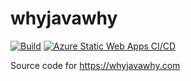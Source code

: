 # whyjavawhy

[![Build](https://github.com/nityan/whyjavawhy/actions/workflows/build.yml/badge.svg)](https://github.com/nityan/whyjavawhy/actions/workflows/build.yml) [![Azure Static Web Apps CI/CD](https://github.com/nityan/whyjavawhy/actions/workflows/azure-static-web-apps-jolly-pebble-09ccfaa0f.yml/badge.svg)](https://github.com/nityan/whyjavawhy/actions/workflows/azure-static-web-apps-jolly-pebble-09ccfaa0f.yml)

Source code for https://whyjavawhy.com
